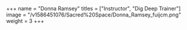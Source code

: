 +++
name = "Donna Ramsey"
titles = ["Instructor", "Dig Deep Trainer"]
image = "/v1586451076/Sacred%20Space/Donna_Ramsey_fuijcm.png"
weight = 3
+++